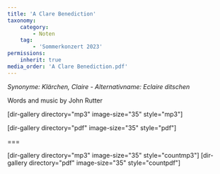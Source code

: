 ```yaml
---
title: 'A Clare Benediction'
taxonomy:
    category:
        - Noten
    tag:
        - 'Sommerkonzert 2023'
permissions:
    inherit: true
media_order: 'A Clare Benediction.pdf'
---
```


_Synonyme: Klärchen, Claire - Alternativname: Eclaire ditschen_

Words and music by John Rutter

[dir-gallery directory="mp3" image-size="35" style="mp3"]

[dir-gallery directory="pdf" image-size="35" style="pdf"]

===

[dir-gallery directory="mp3" image-size="35" style="countmp3"]
[dir-gallery directory="pdf" image-size="35" style="countpdf"]


